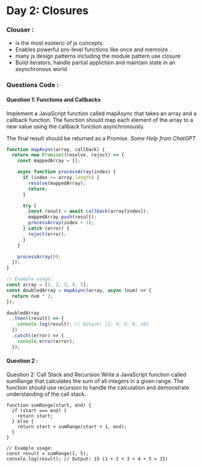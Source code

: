 
# Day 2: Closures
### Clouser : 
* is the most esoteric of js concepts.
* Enables powerful pro-level functions like once and memoize .
* many js design patterns including the module pattern use closure 
* Build iterators, handle partial appliction and maintain state in an asynchronous world
### Questions Code :

#### Question 1: Functions and Callbacks
Implement a JavaScript function called mapAsync that takes an array and a callback function. The function should map each element of the array to a new value using the callback function asynchronously.

The final result should be returned as a Promise.
*Some Help from ChatGPT*

```javascript
function mapAsync(array, callback) {
  return new Promise((resolve, reject) => {
    const mappedArray = [];

    async function processArray(index) {
      if (index >= array.length) {
        resolve(mappedArray);
        return;
      }

      try {
        const result = await callback(array[index]);
        mappedArray.push(result);
        processArray(index + 1);
      } catch (error) {
        reject(error);
      }
    }

    processArray(0);
  });
}

// Example usage:
const array = [1, 2, 3, 4, 5];
const doubledArray = mapAsync(array, async (num) => {
  return num * 2;
});

doubledArray
  .then((result) => {
    console.log(result); // Output: [2, 4, 6, 8, 10]
  })
  .catch((error) => {
    console.error(error);
  });
```
#### Question 2 :
Question 2: Call Stack and Recursion
Write a JavaScript function called sumRange that calculates the sum of all integers in a given range. The function should use recursion to handle the calculation and demonstrate understanding of the call stack.
```javasript
function sumRange(start, end) {
  if (start === end) {
    return start;
  } else {
    return start + sumRange(start + 1, end);
  }
}

// Example usage:
const result = sumRange(1, 5);
console.log(result); // Output: 15 (1 + 2 + 3 + 4 + 5 = 15)

```

